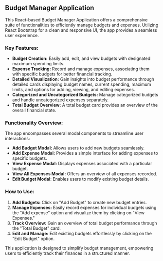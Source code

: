 ## Budget Manager Application

This React-based Budget Manager Application offers a comprehensive suite of functionalities to efficiently manage budgets and expenses. Utilizing React Bootstrap for a clean and responsive UI, the app provides a seamless user experience.

### Key Features:

- **Budget Creation:** Easily add, edit, and view budgets with designated maximum spending limits.
- **Expense Tracking:** Record and manage expenses, associating them with specific budgets for better financial tracking.
- **Detailed Visualization:** Gain insights into budget performance through detailed cards displaying budget names, current spending, maximum limits, and options for adding, viewing, and editing expenses.
- **Categorized and Uncategorized Budgets:** Manage categorized budgets and handle uncategorized expenses separately.
- **Total Budget Overview:** A total budget card provides an overview of the overall financial state.

### Functionality Overview:

The app encompasses several modal components to streamline user interactions:

- **Add Budget Modal:** Allows users to add new budgets seamlessly.
- **Add Expense Modal:** Provides a simple interface for adding expenses to specific budgets.
- **View Expense Modal:** Displays expenses associated with a particular budget.
- **View All Expenses Modal:** Offers an overview of all expenses recorded.
- **Edit Budget Modal:** Enables users to modify existing budget details.

### How to Use:

1. **Add Budgets:** Click on "Add Budget" to create new budget entries.
2. **Manage Expenses:** Easily record expenses for individual budgets using the "Add expense" option and visualize them by clicking on "View Expenses."
3. **Track Overview:** Gain an overview of total budget performance through the "Total Budget" card.
4. **Edit and Manage:** Edit existing budgets effortlessly by clicking on the "Edit Budget" option.

This application is designed to simplify budget management, empowering users to efficiently track their finances in a structured manner.
